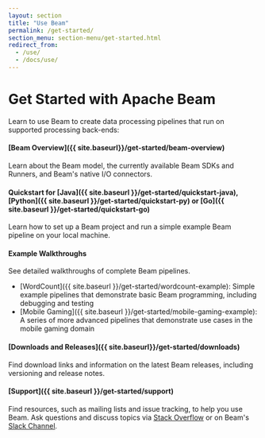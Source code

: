 ```yaml
---
layout: section
title: "Use Beam"
permalink: /get-started/
section_menu: section-menu/get-started.html
redirect_from:
  - /use/
  - /docs/use/
---
```

<!--
Licensed under the Apache License, Version 2.0 (the "License");
you may not use this file except in compliance with the License.
You may obtain a copy of the License at

http://www.apache.org/licenses/LICENSE-2.0

Unless required by applicable law or agreed to in writing, software
distributed under the License is distributed on an "AS IS" BASIS,
WITHOUT WARRANTIES OR CONDITIONS OF ANY KIND, either express or implied.
See the License for the specific language governing permissions and
limitations under the License.
-->

# Get Started with Apache Beam
Learn to use Beam to create data processing pipelines that run on supported processing back-ends:

#### [Beam Overview]({{ site.baseurl}}/get-started/beam-overview)

Learn about the Beam model, the currently available Beam SDKs and Runners, and Beam's native I/O connectors.

#### Quickstart for [Java]({{ site.baseurl }}/get-started/quickstart-java), [Python]({{ site.baseurl }}/get-started/quickstart-py) or [Go]({{ site.baseurl }}/get-started/quickstart-go)

Learn how to set up a Beam project and run a simple example Beam pipeline on your local machine.

#### Example Walkthroughs

See detailed walkthroughs of complete Beam pipelines.

* [WordCount]({{ site.baseurl }}/get-started/wordcount-example): Simple example pipelines that demonstrate basic Beam programming, including debugging and testing
* [Mobile Gaming]({{ site.baseurl }}/get-started/mobile-gaming-example): A series of more advanced pipelines that demonstrate use cases in the mobile gaming domain

#### [Downloads and Releases]({{ site.baseurl}}/get-started/downloads)

Find download links and information on the latest Beam releases, including versioning and release notes.

#### [Support]({{ site.baseurl }}/get-started/support)

Find resources, such as mailing lists and issue tracking, to help you use Beam. Ask questions and discuss topics via [Stack Overflow](https://stackoverflow.com/questions/tagged/apache-beam) or on Beam's [Slack Channel](https://apachebeam.slack.com).
